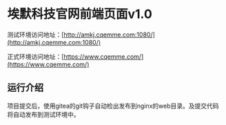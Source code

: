 # 埃默科技官网前端页面v1.0
测试环境访问地址：[http://amkj.cqemme.com:1080/](http://amkj.cqemme.com:1080/)

正式环境访问地址：[https://www.cqemme.com/](https://www.cqemme.com/)

## 运行介绍
项目提交后，使用gitea的git钩子自动检出发布到nginx的web目录。及提交代码将自动发布到测试环境中。